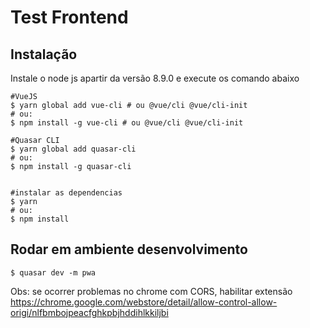 # Test Frontend

## Instalação
Instale o node js apartir da versão 8.9.0 e execute os comando abaixo
```
#VueJS
$ yarn global add vue-cli # ou @vue/cli @vue/cli-init
# ou:
$ npm install -g vue-cli # ou @vue/cli @vue/cli-init

#Quasar CLI
$ yarn global add quasar-cli
# ou:
$ npm install -g quasar-cli


#instalar as dependencias
$ yarn
# ou:
$ npm install
```

##  Rodar em ambiente desenvolvimento
```
$ quasar dev -m pwa
```

Obs: se ocorrer problemas no chrome com CORS, habilitar extensão https://chrome.google.com/webstore/detail/allow-control-allow-origi/nlfbmbojpeacfghkpbjhddihlkkiljbi
